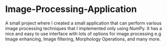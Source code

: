 # Image-Processing-Application
A small project where I created a small application that can perform various image processing techniques that I implemented only using NumPy. It has a nice and easy to use interface with lots of options for image processing e.g Image enhancing, Image filtering, Morphology Operations, and many more.
